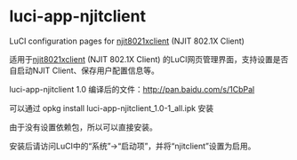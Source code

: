 luci-app-njitclient
===================

LuCI configuration pages for <a href="https://github.com/liuqun/njit8021xclient/" target="_blank">njit8021xclient</a> (NJIT 802.1X Client)

适用于<a href="https://github.com/liuqun/njit8021xclient" target="_blank">njit8021xclient</a> (NJIT 802.1X Client) 的LuCI网页管理界面，支持设置是否自启动NJIT Client、保存用户配置信息等。

luci-app-njitclient 1.0 编译后的文件：<a href="http://pan.baidu.com/s/1CbPal" target="_blank">http://pan.baidu.com/s/1CbPal</a>

可以通过 opkg install luci-app-njitclient_1.0-1_all.ipk 安装

由于没有设置依赖包，所以可以直接安装。

安装后请访问LuCI中的“系统”->“启动项”，并将“njitclient”设置为启用。
